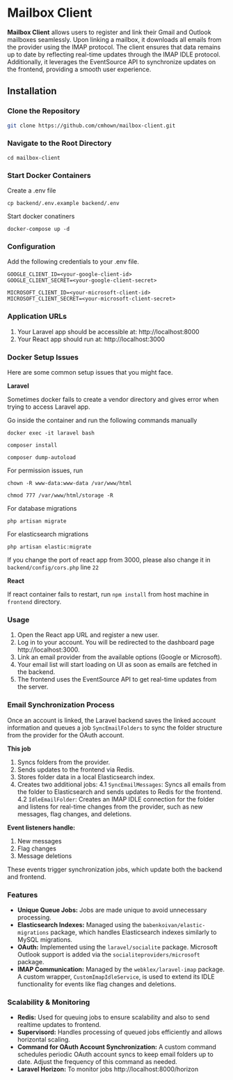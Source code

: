 # Mailbox Client
**Mailbox Client** allows users to register and link their Gmail and Outlook mailboxes seamlessly. Upon linking a mailbox, it downloads all emails from the provider using the IMAP protocol. The client ensures that data remains up to date by reflecting real-time updates through the IMAP IDLE protocol. Additionally, it leverages the EventSource API to synchronize updates on the frontend, providing a smooth user experience.
## Installation
### Clone the Repository
```bash
git clone https://github.com/cmhown/mailbox-client.git
```
### Navigate to the Root Directory
```
cd mailbox-client
```

### Start Docker Containers
Create a .env file
```
cp backend/.env.example backend/.env
```
Start docker conatiners
```
docker-compose up -d
```

### Configuration
Add the following credentials to your .env file. 
```
GOOGLE_CLIENT_ID=<your-google-client-id>
GOOGLE_CLIENT_SECRET=<your-google-client-secret>

MICROSOFT_CLIENT_ID=<your-microsoft-client-id>
MICROSOFT_CLIENT_SECRET=<your-microsoft-client-secret>
```
### Application URLs
1. Your Laravel app should be accessible at:
http://localhost:8000
2. Your React app should run at:
http://localhost:3000

### Docker Setup Issues
Here are some common setup issues that you might face.

**Laravel**

Sometimes docker fails to create a vendor directory and gives error when trying to access Laravel app.

Go inside the container and run the following commands manually
```
docker exec -it laravel bash
```
```
composer install
```
```
composer dump-autoload
```
For permission issues, run
```
chown -R www-data:www-data /var/www/html
```
```
chmod 777 /var/www/html/storage -R
```
For database migrations
```
php artisan migrate
```
For elasticsearch migrations
```
php artisan elastic:migrate
```
If you change the port of react app from 3000, please also change it in `backend/config/cors.php` line `22`

**React**

If react container fails to restart, run `npm install` from host machine in `frontend` directory.

### Usage
1. Open the React app URL and register a new user.
2. Log in to your account. You will be redirected to the dashboard page http://localhost:3000.
3. Link an email provider from the available options (Google or Microsoft).
4. Your email list will start loading on UI as soon as emails are fetched in the backend.
5. The frontend uses the EventSource API to get real-time updates from the server.

### Email Synchronization Process
Once an account is linked, the Laravel backend saves the linked account information and queues a job `SyncEmailFolders` to sync the folder structure from the provider for the OAuth account.

**This job**
1. Syncs folders from the provider.
2. Sends updates to the frontend via Redis.
3. Stores folder data in a local Elasticsearch index.
4. Creates two additional jobs:
4.1 `SyncEmailMessages`: Syncs all emails from the folder to Elasticsearch and sends updates to Redis for the frontend.
4.2 `IdleEmailFolder`: Creates an IMAP IDLE connection for the folder and listens for real-time changes from the provider, such as new messages, flag changes, and deletions.

**Event listeners handle:**
1. New messages
2. Flag changes
3. Message deletions

These events trigger synchronization jobs, which update both the backend and frontend.
### Features
- **Unique Queue Jobs:** Jobs are made unique to avoid unnecessary processing.
- **Elasticsearch Indexes:** Managed using the `babenkoivan/elastic-migrations` package, which handles Elasticsearch indexes similarly to MySQL migrations.
- **OAuth:** Implemented using the `laravel/socialite` package. Microsoft Outlook support is added via the `socialiteproviders/microsoft` package.
- **IMAP Communication:** Managed by the `webklex/laravel-imap` package. A custom wrapper, `CustomImapIdleService`, is used to extend its IDLE functionality for events like flag changes and deletions.
### Scalability & Monitoring
- **Redis:** Used for queuing jobs to ensure scalability and also to send realtime updates to frontend.
- **Supervisord:** Handles processing of queued jobs efficiently and allows horizontal scaling.
- **Command for OAuth Account Synchronization:** A custom command schedules periodic OAuth account syncs to keep email folders up to date. Adjust the frequency of this command as needed.
- **Laravel Horizon:** To monitor jobs http://localhost:8000/horizon
